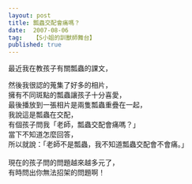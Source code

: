 ```yaml
---
layout: post
title: 瓢蟲交配會痛嗎？
date:  2007-08-06
tag:   【S小姐的訓獸師舞台】
published: true 
---
```

<p>最近我在教孩子有關瓢蟲的課文，</p>

<p>然後我很認的蒐集了好多的相片，<br>
擁有不同斑點的瓢蟲讓孩子十分喜愛，<br>
最後播放到一張相片是兩隻瓢蟲重疊在一起，<br>
我說這是瓢蟲在交配，<br>
有個孩子問我「老師，瓢蟲交配會痛嗎？」<br>
當下不知道怎麼回答，<br>
所以就說：「老師不是瓢蟲，我不知道瓢蟲交配會不會痛。」<br>
<br>
現在的孩子問的問題越來越多元了，<br>
有時問出你無法招架的問題啊！</p>

